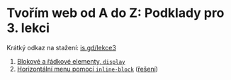 # Tvořím web od A do Z: Podklady pro 3. lekci

Krátký odkaz na stažení: [is.gd/lekce3](https://is.gd/lekce3)

1. [Blokové a řádkové elementy, `display`](priklady/01-display/)
2. [Horizontální menu pomocí `inline-block`](priklady/02-inline-block) ([řešení](reseni/02-inline-block))